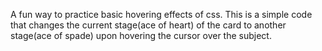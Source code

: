 A fun way to practice basic hovering effects of css.
This is a simple code that changes the current stage(ace of heart) of the card to another stage(ace of spade) upon hovering the cursor over the subject.
